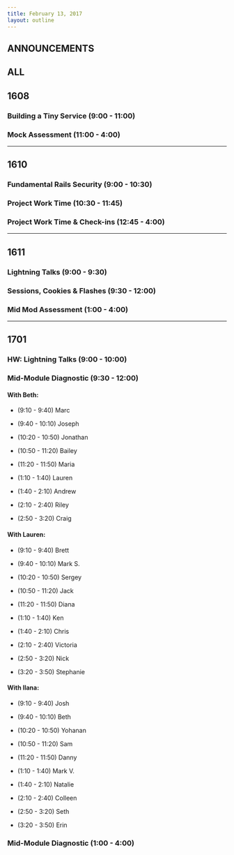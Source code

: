 ```yaml
---
title: February 13, 2017
layout: outline
---
```


## ANNOUNCEMENTS

## ALL

## 1608

### Building a Tiny Service (9:00 - 11:00)

### Mock Assessment (11:00 - 4:00)

***

## 1610

### Fundamental Rails Security (9:00 - 10:30)

### Project Work Time (10:30 - 11:45)

### Project Work Time & Check-ins (12:45 - 4:00)

***

## 1611

### Lightning Talks (9:00 - 9:30)

### Sessions, Cookies & Flashes (9:30 - 12:00)

### Mid Mod Assessment (1:00 - 4:00)

***

## 1701

### HW: Lightning Talks (9:00 - 10:00)

### Mid-Module Diagnostic (9:30 - 12:00)

#### With Beth:

*   (9:10 - 9:40) Marc
*   (9:40 - 10:10) Joseph
*   (10:20 - 10:50) Jonathan
*   (10:50 - 11:20) Bailey
*   (11:20 - 11:50) Maria

*   (1:10 - 1:40) Lauren
*   (1:40 - 2:10) Andrew
*   (2:10 - 2:40) Riley
*   (2:50 - 3:20) Craig

#### With Lauren:

*   (9:10 - 9:40) Brett
*   (9:40 - 10:10) Mark S.
*   (10:20 - 10:50) Sergey
*   (10:50 - 11:20) Jack
*   (11:20 - 11:50) Diana

*   (1:10 - 1:40) Ken
*   (1:40 - 2:10) Chris
*   (2:10 - 2:40) Victoria
*   (2:50 - 3:20) Nick
*   (3:20 - 3:50) Stephanie

#### With Ilana:

*   (9:10 - 9:40) Josh
*   (9:40 - 10:10) Beth
*   (10:20 - 10:50) Yohanan
*   (10:50 - 11:20) Sam
*   (11:20 - 11:50) Danny

*   (1:10 - 1:40) Mark V.
*   (1:40 - 2:10) Natalie
*   (2:10 - 2:40) Colleen
*   (2:50 - 3:20) Seth
*   (3:20 - 3:50) Erin

### Mid-Module Diagnostic (1:00 - 4:00)
